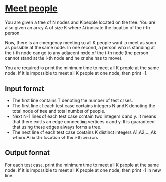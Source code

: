 # [Meet people][link]

You are given a tree of N nodes and K people located on the tree. You are also given an array A of size K where Ai indicate the location of the i-th person.

Now, there is an emergency meeting so all K people want to meet as soon as possible at the same node. In one second, a person who is standing at the i-th node can go to any adjacent node of the i-th node (the person cannot stand at the i-th node and he or she has to move).

You are required to print the minimum time to meet all K people at the same node. If it is impossible to meet all K people at one node, then print -1.

## Input format

- The first line contains T denoting the number of test cases.
- The first line of each test case contains integers N and K denoting the total node of tree and total number of people.
- Next N-1 lines of each test case contain two integers x and y. It means that there exists an edge connecting vertices x and y. It is guaranteed that using these edges always forms a tree.
- The next line of each test case contains K distinct integers A1,A2,...,Ak where Ai is the location of the i-th person.

## Output format

For each test case, print the minimum time to meet all K people at the same node. If it is impossible to meet all K people at one node, then print -1 in new line.

[link]: https://www.hackerearth.com/practice/algorithms/graphs/breadth-first-search/practice-problems/algorithm/emergency-meeting-da1fc0b5/

